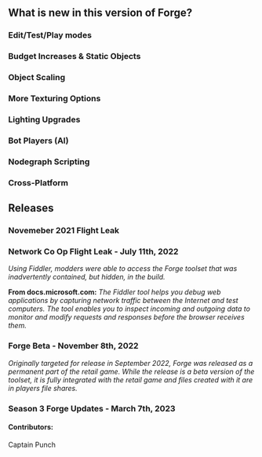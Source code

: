 ## What is new in this version of Forge?

### Edit/Test/Play modes

### Budget Increases & Static Objects

### Object Scaling

### More Texturing Options

### Lighting Upgrades

### Bot Players (AI)

### Nodegraph Scripting

### Cross-Platform

## Releases

### Novemeber 2021 Flight Leak

### Network Co Op Flight Leak - July 11th, 2022
*Using Fiddler, modders were able to access the Forge toolset that was inadvertently contained, but hidden, in the build.*

**From docs.microsoft.com:**
*The Fiddler tool helps you debug web applications by capturing network traffic between the Internet and test computers. The tool enables you to inspect incoming and outgoing data to monitor and modify requests and responses before the browser receives them.*

### Forge Beta - November 8th, 2022
*Originally targeted for release in September 2022, Forge was released as a permanent part of the retail game. While the release is a beta version of the toolset, it is fully integrated with the retail game and files created with it are in players file shares.*

### Season 3 Forge Updates - March 7th, 2023

#### Contributors:
Captain Punch